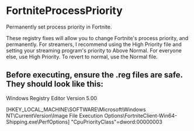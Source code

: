 # FortniteProcessPriority
Permanently set process priority in Fortnite.

These registry fixes will allow you to change Fortnite's process priority, and permanently. For streamers, I recommend using the High Priority file and setting your streaming program's priority to Above Normal. For everyone else, use High Priority. To revert to normal, use the Normal file.

Before executing, ensure the .reg files are safe. They should look like this:
-----------------------------------------------------------------------------

Windows Registry Editor Version 5.00

[HKEY_LOCAL_MACHINE\SOFTWARE\Microsoft\Windows NT\CurrentVersion\Image File Execution Options\FortniteClient-Win64-Shipping.exe\PerfOptions]
"CpuPriorityClass"=dword:00000003
